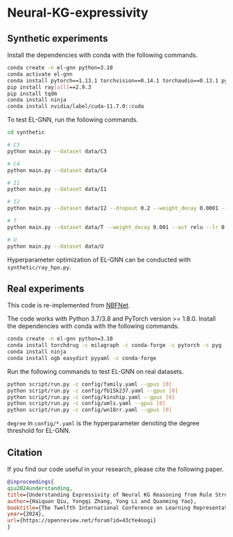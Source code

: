 # Neural-KG-expressivity #

## Synthetic experiments ##

Install the dependencies with conda with the following commands.

```bash
conda create -n el-gnn python=3.10
conda activate el-gnn
conda install pytorch==1.13.1 torchvision==0.14.1 torchaudio==0.13.1 pytorch-cuda=11.7 -c pytorch -c nvidia
pip install ray[all]==2.9.3
pip install tqdm
conda install ninja
conda install nvidia/label/cuda-11.7.0::cuda
```

To test EL-GNN, run the following commands.

```bash
cd synthetic

# C3
python main.py --dataset data/C3

# C4
python main.py --dataset data/C4

# I1
python main.py --dataset data/I1

# I2
python main.py --dataset data/I2 --dropout 0.2 --weight_decay 0.0001 --lr 0.01

# T
python main.py --dataset data/T --weight_decay 0.001 --act relu --lr 0.01 --sum max

# U
python main.py --dataset data/U
```

Hyperparameter optimization of EL-GNN can be conducted with `synthetic/ray_hpo.py`.


## Real experiments ##

This code is re-implemented from [NBFNet](https://github.com/DeepGraphLearning/NBFNet).


The code works with Python 3.7/3.8 and PyTorch version >= 1.8.0. Install the dependencies with conda with the following commands.

```bash
conda create -n el-gnn python=3.10
conda install torchdrug -c milagraph -c conda-forge -c pytorch -c pyg
conda install ninja
conda install ogb easydict pyyaml -c conda-forge
```

Run the following commands to test EL-GNN on real datasets.

```bash
python script/run.py -c config/family.yaml --gpus [0]
python script/run.py -c config/fb15k237.yaml --gpus [0]
python script/run.py -c config/kinship.yaml --gpus [0]
python script/run.py -c config/umls.yaml --gpus [0]
python script/run.py -c config/wn18rr.yaml --gpus [0]
```

`degree` in `config/*.yaml` is the hyperparameter denoting the degree threshold for EL-GNN.


Citation
--------

If you find our code useful in your research, please cite the following paper.

```bibtex
@inproceedings{
qiu2024understanding,
title={Understanding Expressivity of Neural KG Reasoning from Rule Structure Learning},
author={Haiquan Qiu, Yongqi Zhang, Yong Li and Quanming Yao},
booktitle={The Twelfth International Conference on Learning Representations},
year={2024},
url={https://openreview.net/forum?id=43cYe4oogi}
}
```
